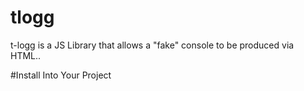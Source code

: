 # tlogg
t-logg is a JS Library that allows a "fake" console to be produced via HTML..

#Install Into Your Project
